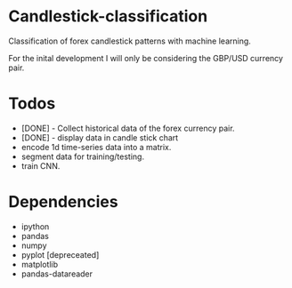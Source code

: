 # Candlestick-classification
Classification of forex candlestick patterns with machine learning.

For the inital development I will only be considering the GBP/USD currency pair.

# Todos
* [DONE] - Collect historical data of the forex currency pair.
* [DONE] - display data in candle stick chart
* encode 1d time-series data into a matrix.
* segment data for training/testing.
* train CNN.


# Dependencies
* ipython
* pandas
* numpy
* pyplot [depreceated]
* matplotlib
* pandas-datareader

